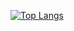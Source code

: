 [![Top Langs](https://github-readme-stats.vercel.app/api/top-langs/?username=weslley03&layout=compact)](https://github.com/anuraghazra/github-readme-stats)

